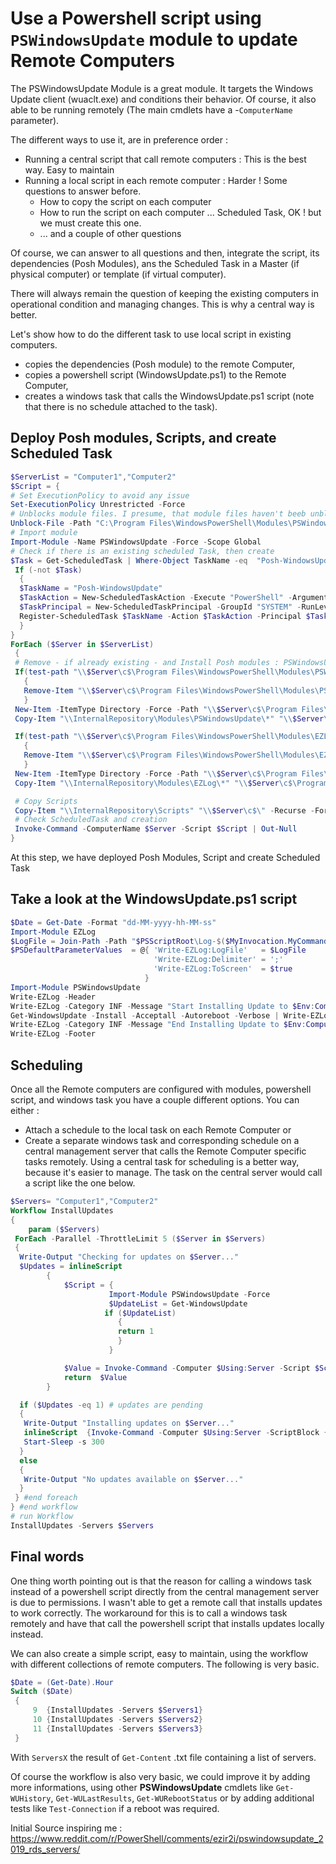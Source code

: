 # Use a Powershell script using ````PSWindowsUpdate```` module to update Remote Computers

The PSWindowsUpdate Module is a great module. It targets the Windows Update client (wuaclt.exe) and conditions their behavior. Of course, it also able to be running remotely (The main cmdlets have a -````ComputerName```` parameter).

The different ways to use it, are in preference order :

- Running a central script that call remote computers : This is the best way. Easy to maintain
- Running a local script in each remote computer : Harder ! Some questions to answer before.
  - How to copy the script on each computer
  - How to run the script on each computer ... Scheduled Task, OK ! but we must create this one.
  - ... and a couple of other questions

Of course, we can answer to all questions and then, integrate the script, its dependencies (Posh Modules), ans the Scheduled Task in a Master (if physical computer) or template (if virtual computer).

There will always remain the question of keeping the existing computers in operational condition and managing changes. This is why a central way is better.

Let's show how to do the different task to use local script in existing computers.

- copies the dependencies (Posh module) to the remote Computer,
- copies a powershell script (WindowsUpdate.ps1) to the Remote Computer,
- creates a windows task that calls the WindowsUpdate.ps1 script (note that there is no schedule attached to the task).

## Deploy Posh modules, Scripts, and create Scheduled Task

````powershell
$ServerList = "Computer1","Computer2"
$Script = {
# Set ExecutionPolicy to avoid any issue
Set-ExecutionPolicy Unrestricted -Force
# Unblocks module files. I presume, that module files haven't beeb unblocked after they have been download from the Internet and copy to the internal repository
Unblock-File -Path "C:\Program Files\WindowsPowerShell\Modules\PSWindowsUpdate\*"
# Import module
Import-Module -Name PSWindowsUpdate -Force -Scope Global
# Check if there is an existing scheduled Task, then create
$Task = Get-ScheduledTask | Where-Object TaskName -eq  "Posh-WindowsUpdate"
 If (-not $Task)
  {
  $TaskName = "Posh-WindowsUpdate"
  $TaskAction = New-ScheduledTaskAction -Execute "PowerShell" -Argument ".\WindowsUpdate.ps1" -WorkingDirectory "C:\Scripts"
  $TaskPrincipal = New-ScheduledTaskPrincipal -GroupId "SYSTEM" -RunLevel "Highest"
  Register-ScheduledTask $TaskName -Action $TaskAction -Principal $TaskPrincipal | Out-Null
  }
}
ForEach ($Server in $ServerList)
 {
 # Remove - if already existing - and Install Posh modules : PSWindowsUpdate and EZLog (Posh module to create easily log files.)
 If(test-path "\\$Server\c$\Program Files\WindowsPowerShell\Modules\PSWindowsUpdate")
   {
   Remove-Item "\\$Server\c$\Program Files\WindowsPowerShell\Modules\PSWindowsUpdate" -Recurse -Force | Out-Null
   }
 New-Item -ItemType Directory -Force -Path "\\$Server\c$\Program Files\WindowsPowerShell\Modules\PSWindowsUpdate" | Out-Null
 Copy-Item "\\InternalRepository\Modules\PSWindowsUpdate\*" "\\$Server\c$\Program Files\WindowsPowerShell\Modules\PSWindowsUpdate" -Recurse -Force

 If(test-path "\\$Server\c$\Program Files\WindowsPowerShell\Modules\EZLog")
   {
   Remove-Item "\\$Server\c$\Program Files\WindowsPowerShell\Modules\EZLog" -Recurse -Force | Out-Null
   }
 New-Item -ItemType Directory -Force -Path "\\$Server\c$\Program Files\WindowsPowerShell\Modules\EZLog" | Out-Null
 Copy-Item "\\InternalRepository\Modules\EZLog\*" "\\$Server\c$\Program Files\WindowsPowerShell\Modules\EZLog" -Recurse -Force

 # Copy Scripts
 Copy-Item "\\InternalRepository\Scripts" "\\$Server\c$\" -Recurse -Force
 # Check ScheduledTask and creation
 Invoke-Command -ComputerName $Server -Script $Script | Out-Null
}
````

At this step, we have deployed Posh Modules, Script and create Scheduled Task

## Take a look at the WindowsUpdate.ps1 script

````powershell
$Date = Get-Date -Format "dd-MM-yyyy-hh-MM-ss"
Import-Module EZLog
$LogFile = Join-Path -Path "$PSScriptRoot\Log-$($MyInvocation.MyCommand.Name)-$Date.log"
$PSDefaultParameterValues  = @{ 'Write-EZLog:LogFile'   = $LogFile
                                'Write-EZLog:Delimiter' = ';'
                                'Write-EZLog:ToScreen'  = $true
                              }
Import-Module PSWindowsUpdate
Write-EZLog -Header
Write-EZLog -Category INF -Message "Start Installing Update to $Env:ComputerName"
Get-WindowsUpdate -Install -Acceptall -Autoreboot -Verbose | Write-EZLog -Category INF
Write-EZLog -Category INF -Message "End Installing Update to $Env:ComputerName"
Write-EZLog -Footer
````

## Scheduling

Once all the Remote computers are configured with modules, powershell script, and windows task you have a couple different options.
You can either :

- Attach a schedule to the local task on each Remote Computer
or
- Create a separate windows task and corresponding schedule on a central management server that calls the Remote Computer specific tasks remotely. Using a central task for scheduling is a better way, because it's easier to manage. The task on the central server would call a script like the one below.

````powershell
$Servers= "Computer1","Computer2"
Workflow InstallUpdates
{
    param ($Servers)
 ForEach -Parallel -ThrottleLimit 5 ($Server in $Servers)
 {
  Write-Output "Checking for updates on $Server..."
  $Updates = inlineScript
        {
            $Script = {
                      Import-Module PSWindowsUpdate -Force
                      $UpdateList = Get-WindowsUpdate
                     if ($UpdateList)
                        {
                        return 1
                        }
                      }

            $Value = Invoke-Command -Computer $Using:Server -Script $Script
            return  $Value
        }

  if ($Updates -eq 1) # updates are pending
  {
   Write-Output "Installing updates on $Server..."
   inlineScript  {Invoke-Command -Computer $Using:Server -ScriptBlock {schtasks /run /tn "Posh-WindowsUpdate"} | Out-Null}
   Start-Sleep -s 300
  }
  else
  {
   Write-Output "No updates available on $Server..."
  }
 } #end foreach
} #end workflow
# run Workflow
InstallUpdates -Servers $Servers

````

## Final words

One thing worth pointing out is that the reason for calling a windows task instead of a powershell script directly from the central management server is due to permissions. I wasn't able to get a remote call that installs updates to work correctly. The workaround for this is to call a windows task remotely and have that call the powershell script that installs updates locally instead.

We can also create a simple script, easy to maintain, using the workflow with different collections of remote computers. The following is very basic.

````powershell
$Date = (Get-Date).Hour
Switch ($Date)
 {
     9  {InstallUpdates -Servers $Servers1}
     10 {InstallUpdates -Servers $Servers2}
     11 {InstallUpdates -Servers $Servers3}
 }
````

With ````ServersX```` the result of ````Get-Content```` .txt file containing a list of servers.

Of course the workflow is also very basic, we could improve it by adding more informations, using other **PSWindowsUpdate** cmdlets like ````Get-WUHistory````, ````Get-WULastResults````, ````Get-WURebootStatus```` or by adding additional tests like ````Test-Connection```` if a reboot was required.

Initial Source inspiring me : <https://www.reddit.com/r/PowerShell/comments/ezir2i/pswindowsupdate_2019_rds_servers/>
